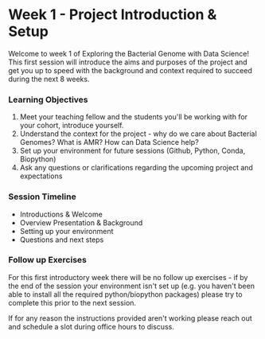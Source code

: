 # Week 1 - Project Introduction & Setup

Welcome to week 1 of Exploring the Bacterial Genome with Data Science! This first session will introduce the aims and purposes of the project and get you up to speed with the background and context required to succeed during the next 8 weeks. 

### Learning Objectives

1. Meet your teaching fellow and the students you'll be working with for your cohort, introduce yourself.
2. Understand the context for the project - why do we care about Bacterial Genomes? What is AMR? How can Data Science help?
3. Set up your environment for future sessions (Github, Python, Conda, Biopython)
4. Ask any questions or clarifications regarding the upcoming project and expectations

### Session Timeline 

- Introductions & Welcome
- Overview Presentation & Background
- Setting up your environment
- Questions and next steps

### Follow up Exercises

For this first introductory week there will be no follow up exercises - if by the end of the session your environment isn't set up (e.g. you haven't been able to install all the required python/biopython packages) please try to complete this prior to the next session.

If for any reason the instructions provided aren't working please reach out and schedule a slot during office hours to discuss.